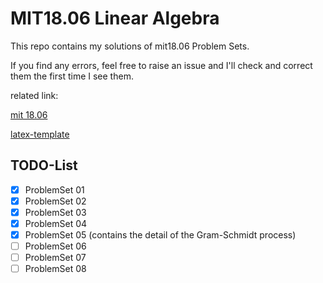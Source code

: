 # MIT18.06 Linear Algebra

This repo contains my solutions of mit18.06 Problem Sets.

If you find any errors, feel free to raise an issue and I'll check and correct them the first time I see them.

related link: 

[mit 18.06](https://github.com/mitmath/1806)

[latex-template](https://github.com/jdavis/latex-homework-template)

## TODO-List

- [x] ProblemSet 01
- [x] ProblemSet 02
- [x] ProblemSet 03
- [x] ProblemSet 04
- [x] ProblemSet 05 (contains the detail of the Gram-Schmidt process)
- [ ] ProblemSet 06
- [ ] ProblemSet 07
- [ ] ProblemSet 08

